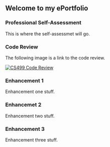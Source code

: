 ## Welcome to my ePortfolio

### Professional Self-Assessment

This is where the self-assessmet will go.

### Code Review

The following image is a link to the code review.

[![CS499 Code Review](https://imgur.com/QBLhuz7)](https://youtu.be/FqF6p_0CEmE "CS499 Code Review")

### Enhancement 1

Enhancement one stuff.

### Enhancemet 2

Enhancement two stuff.

### Enhancement 3

Enhancement three stuff.

